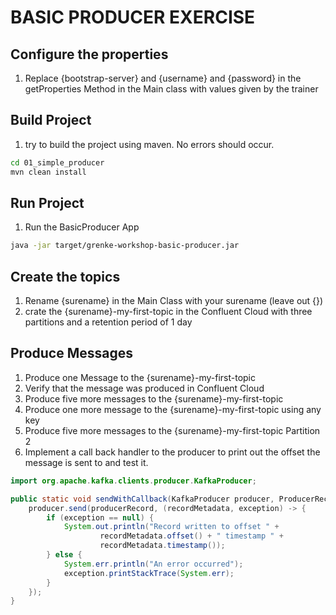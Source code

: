 # BASIC PRODUCER EXERCISE
## Configure the properties
1. Replace {bootstrap-server} and {username} and {password} in the getProperties Method in the Main class with values given by the trainer
## Build Project
1. try to build the project using maven. No errors should occur. 
```sh 
cd 01_simple_producer
mvn clean install
```
## Run Project
1. Run the BasicProducer App
```sh 
java -jar target/grenke-workshop-basic-producer.jar
```
## Create the topics
1. Rename {surename} in the Main Class with your surename (leave out {})
2. crate the {surename}-my-first-topic in the Confluent Cloud with three partitions and a retention period of 1 day
## Produce Messages
1. Produce one Message to the {surename}-my-first-topic
2. Verify that the message was produced in Confluent Cloud
3. Produce five more messages to the {surename}-my-first-topic
4. Produce one more message to the {surename}-my-first-topic using any key
5. Produce five more messages to the {surename}-my-first-topic Partition 2
6. Implement a call back handler to the producer to print out the offset the message is sent to and test it.

```java
import org.apache.kafka.clients.producer.KafkaProducer;

public static void sendWithCallback(KafkaProducer producer, ProducerRecord producerRecord) {
    producer.send(producerRecord, (recordMetadata, exception) -> {
        if (exception == null) {
            System.out.println("Record written to offset " +
                    recordMetadata.offset() + " timestamp " +
                    recordMetadata.timestamp());
        } else {
            System.err.println("An error occurred");
            exception.printStackTrace(System.err);
        }
    });
}
```